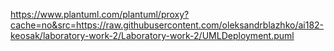 https://www.plantuml.com/plantuml/proxy?cache=no&src=https://raw.githubusercontent.com/oleksandrblazhko/ai182-keosak/laboratory-work-2/Laboratory-work-2/UMLDeployment.puml
